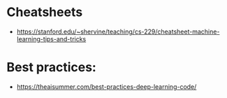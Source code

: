 # Cheatsheets

- https://stanford.edu/~shervine/teaching/cs-229/cheatsheet-machine-learning-tips-and-tricks


# Best practices:

- https://theaisummer.com/best-practices-deep-learning-code/
